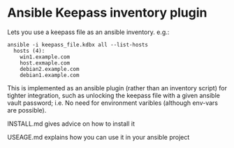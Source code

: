 Ansible Keepass inventory plugin
================================

Lets you use a keepass file as an ansible inventory. e.g.:

    ansible -i keepass_file.kdbx all --list-hosts
      hosts (4):
        win1.example.com
        host.exmaple.com
        debian2.example.com
        debian1.example.com

This is implemented as an ansible plugin (rather than an inventory script) for tighter integration, such as unlocking the keepass file with a given ansible vault password; i.e. No need for environment varibles (although env-vars are possible).

INSTALL.md gives advice on how to install it

USEAGE.md explains how you can use it in your ansible project

